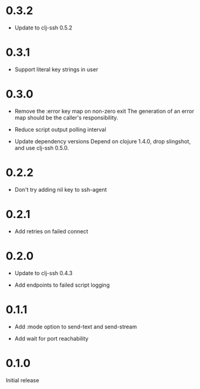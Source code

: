 # 0.3.2

- Update to clj-ssh 0.5.2

# 0.3.1

- Support literal key strings in user

# 0.3.0

- Remove the :error key map on non-zero exit
  The generation of an error map should be the caller's responsibility.

- Reduce script output polling interval

- Update dependency versions
  Depend on clojure 1.4.0, drop slingshot, and use clj-ssh 0.5.0.

# 0.2.2

- Don't try adding nil key to ssh-agent

# 0.2.1

- Add retries on failed connect

# 0.2.0

- Update to clj-ssh 0.4.3

- Add endpoints to failed script logging

# 0.1.1

- Add :mode option to send-text and send-stream

- Add wait for port reachability

# 0.1.0

Initial release
